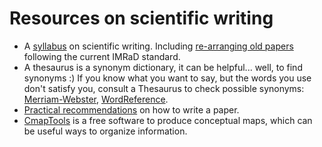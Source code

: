 # Resources on scientific writing

- A [syllabus](https://scientistseessquirrel.wordpress.com/2020/05/26/steal-this-updated-syllabus-for-scientific-writing/) on scientific writing. Including [re-arranging old papers](https://twitter.com/StephenBHeard/status/1616155830037905416) following the current IMRaD standard.
- A thesaurus is a synonym dictionary, it can be helpful... well, to find synonyms :) If you know what you want to say, but the words you use don't satisfy you, consult a Thesaurus to check possible synonyms: [Merriam-Webster](https://www.merriam-webster.com/), [WordReference](https://www.wordreference.com/synonyms/).
- [Practical recommendations](https://conservationbytes.com/2012/10/22/how-to-write-a-scientific-paper/) on how to write a paper.
- [CmapTools](https://cmap.ihmc.us/) is a free software to produce conceptual maps, which can be useful ways to organize information.
